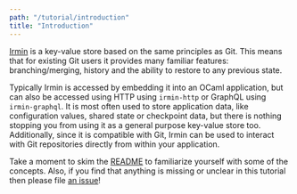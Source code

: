 ```yaml
---
path: "/tutorial/introduction"
title: "Introduction"
---
```


[Irmin] is a key-value store based on the same principles as Git. This means
that for existing Git users it provides many familiar features:
branching/merging, history and the ability to restore to any previous state.

Typically Irmin is accessed by embedding it into an OCaml application, but can
also be accessed using HTTP using `irmin-http` or GraphQL using `irmin-graphql`.
It is most often used to store application data, like configuration values,
shared state or checkpoint data, but there is nothing stopping you from using it
as a general purpose key-value store too. Additionally, since it is compatible
with Git, Irmin can be used to interact with Git repositories directly from
within your application.

Take a moment to skim the [README][irmin-readme] to familiarize yourself with
some of the concepts. Also, if you find that anything is missing or unclear in
this tutorial then please file [an issue][irmin-issues]!

<!-- prettier-ignore-start -->
[irmin]: https://github.com/mirage/irmin
[irmin-issues]: https://github.com/mirage/irmin.org/issues
[irmin-readme]: https://github.com/mirage/irmin/blob/master/README.md
<!-- prettier-ignore-end -->
